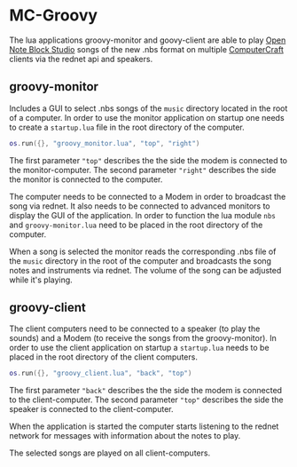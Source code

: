 # MC-Groovy

The lua applications groovy-monitor and goovy-client are able to play [Open Note Block Studio](https://hielkeminecraft.github.io/OpenNoteBlockStudio/) songs of the new .nbs format on multiple [ComputerCraft](https://www.computercraft.info/) clients via the rednet api and speakers.

## groovy-monitor

Includes a GUI to select .nbs songs of the `music` directory located in the root of a computer. In order to use the monitor application on startup one needs to create a `startup.lua` file in the root directory of the computer. 

```lua
os.run({}, "groovy_monitor.lua", "top", "right")
```

The first parameter `"top"` describes the the side the modem is connected to the monitor-computer.
The second parameter `"right"` describes the side the monitor is connected to the computer.

The computer needs to be connected to a Modem in order to broadcast the song via rednet. It also needs to be connected to advanced monitors to display the GUI of the application. In order to function the lua module `nbs` and `groovy-monitor.lua` need to be placed in the root directory of the computer. 

When a song is selected the monitor reads the corresponding .nbs file of the `music` directory in the root of the computer and broadcasts the song notes and instruments via rednet. The volume of the song can be adjusted while it's playing.

## groovy-client

The client computers need to be connected to a speaker (to play the sounds) and a Modem (to receive the songs from the groovy-monitor). In order to use the client application on startup a `startup.lua` needs to be placed in the root directory of the client computers.

```lua
os.run({}, "groovy_client.lua", "back", "top")
```

The first parameter `"back"` describes the the side the modem is connected to the client-computer.
The second parameter `"top"` describes the side the speaker is connected to the client-computer.

When the application is started the computer starts listening to the rednet network for messages with information about the notes to play.

The selected songs are played on all client-computers.
